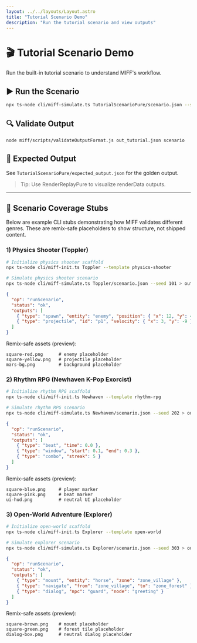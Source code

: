 ```yaml
---
layout: ../../layouts/Layout.astro
title: "Tutorial Scenario Demo"
description: "Run the tutorial scenario and view outputs"
---
```


# 🎬 Tutorial Scenario Demo

Run the built-in tutorial scenario to understand MIFF's workflow.

## ▶️ Run the Scenario

```bash
npx ts-node cli/miff-simulate.ts TutorialScenarioPure/scenario.json --seed 123 > out_tutorial.json
```

## 🔍 Validate Output

```bash
node miff/scripts/validateOutputFormat.js out_tutorial.json scenario
```

## 📄 Expected Output

See `TutorialScenarioPure/expected_output.json` for the golden output.

> Tip: Use RenderReplayPure to visualize renderData outputs.

---

## 🧪 Scenario Coverage Stubs

Below are example CLI stubs demonstrating how MIFF validates different genres. These are remix-safe placeholders to show structure, not shipped content.

### 1) Physics Shooter (Toppler)

```bash
# Initialize physics shooter scaffold
npx ts-node cli/miff-init.ts Toppler --template physics-shooter

# Simulate physics shooter scenario
npx ts-node cli/miff-simulate.ts Toppler/scenario.json --seed 101 > out_toppler.json
```

```json
{
  "op": "runScenario",
  "status": "ok",
  "outputs": [
    { "type": "spawn", "entity": "enemy", "position": { "x": 12, "y": 4 } },
    { "type": "projectile", "id": "p1", "velocity": { "x": 3, "y": -9 } }
  ]
}
```

Remix-safe assets (preview):

```text
square-red.png      # enemy placeholder
square-yellow.png   # projectile placeholder
mars-bg.png         # background placeholder
```

### 2) Rhythm RPG (Newhaven K-Pop Exorcist)

```bash
# Initialize rhythm RPG scaffold
npx ts-node cli/miff-init.ts Newhaven --template rhythm-rpg

# Simulate rhythm RPG scenario
npx ts-node cli/miff-simulate.ts Newhaven/scenario.json --seed 202 > out_rhythm.json
```

```json
{
  "op": "runScenario",
  "status": "ok",
  "outputs": [
    { "type": "beat", "time": 0.0 },
    { "type": "window", "start": 0.1, "end": 0.3 },
    { "type": "combo", "streak": 5 }
  ]
}
```

Remix-safe assets (preview):

```text
square-blue.png     # player marker
square-pink.png     # beat marker
ui-hud.png          # neutral UI placeholder
```

### 3) Open-World Adventure (Explorer)

```bash
# Initialize open-world scaffold
npx ts-node cli/miff-init.ts Explorer --template open-world

# Simulate explorer scenario
npx ts-node cli/miff-simulate.ts Explorer/scenario.json --seed 303 > out_explorer.json
```

```json
{
  "op": "runScenario",
  "status": "ok",
  "outputs": [
    { "type": "mount", "entity": "horse", "zone": "zone_village" },
    { "type": "navigate", "from": "zone_village", "to": "zone_forest" },
    { "type": "dialog", "npc": "guard", "node": "greeting" }
  ]
}
```

Remix-safe assets (preview):

```text
square-brown.png    # mount placeholder
square-green.png    # forest tile placeholder
dialog-box.png      # neutral dialog placeholder
```